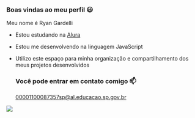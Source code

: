 ### Boas vindas ao meu perfil 😃

Meu nome é Ryan Gardelli

- Estou estudando na [Alura](https://www.alura.com.br)
- Estou me desenvolvendo na linguagem JavaScript
- Utilizo este espaço para minha organização e compartilhamento dos meus projetos desenvolvidos

  ### Você pode entrar em contato comigo 📫

  00001100087357sp@al.educacao.sp.gov.br

![](https://media.tenor.com/vBhraFQlxfAAAAAM/wink-black.gif)
  
  

